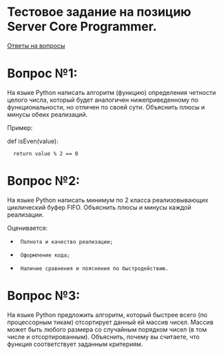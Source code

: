 # Тестовое задание на позицию Server Core Programmer.

[Ответы на вопросы](https://github.com/ToshiroAkihabara/TestLestaSCP/blob/main/ANSWERS.md)

# Вопрос №1:

На языке Python написать алгоритм (функцию) определения четности целого числа, который будет аналогичен нижеприведенному по функциональности, но отличен по своей сути. Объяснить плюсы и минусы обеих реализаций. 

Пример: 

def isEven(value):

      return value % 2 == 0

# Вопрос №2:

На языке Python написать минимум по 2 класса реализовывающих циклический буфер FIFO. Объяснить плюсы и минусы каждой реализации.

Оценивается:

-      Полнота и качество реализации;

-      Оформление кода;

-      Наличие сравнения и пояснения по быстродействию.

# Вопрос №3:

На языке Python предложить алгоритм, который быстрее всего (по процессорным тикам) отсортирует данный ей массив чисел. Массив может быть любого размера со случайным порядком чисел (в том числе и отсортированным). Объяснить, почему вы считаете, что функция соответствует заданным критериям.
